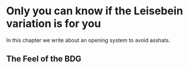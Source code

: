 # Only you can know if the Leisebein variation is for you

In this chapter we write about an opening system to avoid asshats.

## The Feel of the BDG